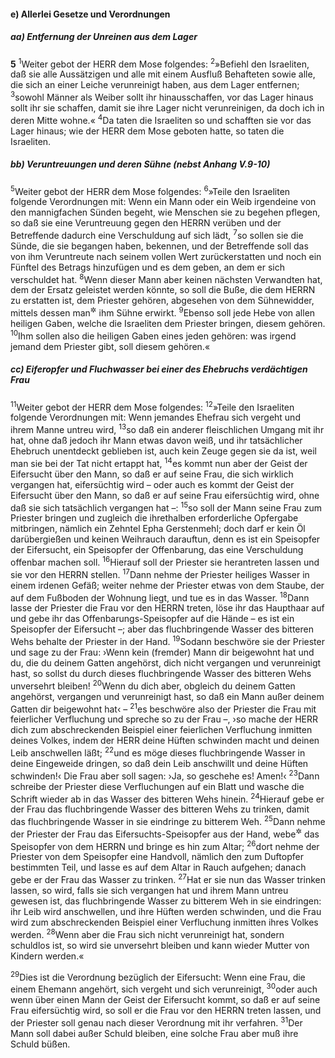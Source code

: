 #### e) Allerlei Gesetze und Verordnungen

##### aa) Entfernung der Unreinen aus dem Lager

__5__
<sup>1</sup>Weiter gebot der HERR dem Mose folgendes:
<sup>2</sup>»Befiehl den Israeliten, daß sie alle Aussätzigen und alle mit einem Ausfluß Behafteten sowie alle, die sich an einer Leiche verunreinigt haben, aus dem Lager entfernen;
<sup>3</sup>sowohl Männer als Weiber sollt ihr hinausschaffen, vor das Lager hinaus sollt ihr sie schaffen, damit sie ihre Lager nicht verunreinigen, da doch ich in deren Mitte wohne.«
<sup>4</sup>Da taten die Israeliten so und schafften sie vor das Lager hinaus; wie der HERR dem Mose geboten hatte, so taten die Israeliten.

##### bb) Veruntreuungen und deren Sühne (nebst Anhang V.9-10)

<sup>5</sup>Weiter gebot der HERR dem Mose folgendes:
<sup>6</sup>»Teile den Israeliten folgende Verordnungen mit: Wenn ein Mann oder ein Weib irgendeine von den mannigfachen Sünden begeht, wie Menschen sie zu begehen pflegen, so daß sie eine Veruntreuung gegen den HERRN verüben und der Betreffende dadurch eine Verschuldung auf sich lädt,
<sup>7</sup>so sollen sie die Sünde, die sie begangen haben, bekennen, und der Betreffende soll das von ihm Veruntreute nach seinem vollen Wert zurückerstatten und noch ein Fünftel des Betrags hinzufügen und es dem geben, an dem er sich verschuldet hat.
<sup>8</sup>Wenn dieser Mann aber keinen nächsten Verwandten hat, dem der Ersatz geleistet werden könnte, so soll die Buße, die dem HERRN zu erstatten ist, dem Priester gehören, abgesehen von dem Sühnewidder, mittels dessen man<sup title="d.h. der Priester">&#x2732;</sup> ihm Sühne erwirkt.
<sup>9</sup>Ebenso soll jede Hebe von allen heiligen Gaben, welche die Israeliten dem Priester bringen, diesem gehören.
<sup>10</sup>Ihm sollen also die heiligen Gaben eines jeden gehören: was irgend jemand dem Priester gibt, soll diesem gehören.«

##### cc) Eiferopfer und Fluchwasser bei einer des Ehebruchs verdächtigen Frau

<sup>11</sup>Weiter gebot der HERR dem Mose folgendes:
<sup>12</sup>»Teile den Israeliten folgende Verordnungen mit: Wenn jemandes Ehefrau sich vergeht und ihrem Manne untreu wird,
<sup>13</sup>so daß ein anderer fleischlichen Umgang mit ihr hat, ohne daß jedoch ihr Mann etwas davon weiß, und ihr tatsächlicher Ehebruch unentdeckt geblieben ist, auch kein Zeuge gegen sie da ist, weil man sie bei der Tat nicht ertappt hat,
<sup>14</sup>es kommt nun aber der Geist der Eifersucht über den Mann, so daß er auf seine Frau, die sich wirklich vergangen hat, eifersüchtig wird – oder auch es kommt der Geist der Eifersucht über den Mann, so daß er auf seine Frau eifersüchtig wird, ohne daß sie sich tatsächlich vergangen hat –:
<sup>15</sup>so soll der Mann seine Frau zum Priester bringen und zugleich die ihrethalben erforderliche Opfergabe mitbringen, nämlich ein Zehntel Epha Gerstenmehl; doch darf er kein Öl darübergießen und keinen Weihrauch darauftun, denn es ist ein Speisopfer der Eifersucht, ein Speisopfer der Offenbarung, das eine Verschuldung offenbar machen soll.
<sup>16</sup>Hierauf soll der Priester sie herantreten lassen und sie vor den HERRN stellen.
<sup>17</sup>Dann nehme der Priester heiliges Wasser in einem irdenen Gefäß; weiter nehme der Priester etwas von dem Staube, der auf dem Fußboden der Wohnung liegt, und tue es in das Wasser.
<sup>18</sup>Dann lasse der Priester die Frau vor den HERRN treten, löse ihr das Haupthaar auf und gebe ihr das Offenbarungs-Speisopfer auf die Hände – es ist ein Speisopfer der Eifersucht –; aber das fluchbringende Wasser des bitteren Wehs behalte der Priester in der Hand.
<sup>19</sup>Sodann beschwöre sie der Priester und sage zu der Frau: ›Wenn kein (fremder) Mann dir beigewohnt hat und du, die du deinem Gatten angehörst, dich nicht vergangen und verunreinigt hast, so sollst du durch dieses fluchbringende Wasser des bitteren Wehs unversehrt bleiben!
<sup>20</sup>Wenn du dich aber, obgleich du deinem Gatten angehörst, vergangen und verunreinigt hast, so daß ein Mann außer deinem Gatten dir beigewohnt hat‹ –
<sup>21</sup>es beschwöre also der Priester die Frau mit feierlicher Verfluchung und spreche so zu der Frau –, ›so mache der HERR dich zum abschreckenden Beispiel einer feierlichen Verfluchung inmitten deines Volkes, indem der HERR deine Hüften schwinden macht und deinen Leib anschwellen läßt;
<sup>22</sup>und es möge dieses fluchbringende Wasser in deine Eingeweide dringen, so daß dein Leib anschwillt und deine Hüften schwinden!‹ Die Frau aber soll sagen: ›Ja, so geschehe es! Amen!‹
<sup>23</sup>Dann schreibe der Priester diese Verfluchungen auf ein Blatt und wasche die Schrift wieder ab in das Wasser des bitteren Wehs hinein.
<sup>24</sup>Hierauf gebe er der Frau das fluchbringende Wasser des bitteren Wehs zu trinken, damit das fluchbringende Wasser in sie eindringe zu bitterem Weh.
<sup>25</sup>Dann nehme der Priester der Frau das Eifersuchts-Speisopfer aus der Hand, webe<sup title="= schwinge">&#x2732;</sup> das Speisopfer von dem HERRN und bringe es hin zum Altar;
<sup>26</sup>dort nehme der Priester von dem Speisopfer eine Handvoll, nämlich den zum Duftopfer bestimmten Teil, und lasse es auf dem Altar in Rauch aufgehen; danach gebe er der Frau das Wasser zu trinken.
<sup>27</sup>Hat er sie nun das Wasser trinken lassen, so wird, falls sie sich vergangen hat und ihrem Mann untreu gewesen ist, das fluchbringende Wasser zu bitterem Weh in sie eindringen: ihr Leib wird anschwellen, und ihre Hüften werden schwinden, und die Frau wird zum abschreckenden Beispiel einer Verfluchung inmitten ihres Volkes werden.
<sup>28</sup>Wenn aber die Frau sich nicht verunreinigt hat, sondern schuldlos ist, so wird sie unversehrt bleiben und kann wieder Mutter von Kindern werden.«

<sup>29</sup>Dies ist die Verordnung bezüglich der Eifersucht: Wenn eine Frau, die einem Ehemann angehört, sich vergeht und sich verunreinigt,
<sup>30</sup>oder auch wenn über einen Mann der Geist der Eifersucht kommt, so daß er auf seine Frau eifersüchtig wird, so soll er die Frau vor den HERRN treten lassen, und der Priester soll genau nach dieser Verordnung mit ihr verfahren.
<sup>31</sup>Der Mann soll dabei außer Schuld bleiben, eine solche Frau aber muß ihre Schuld büßen.